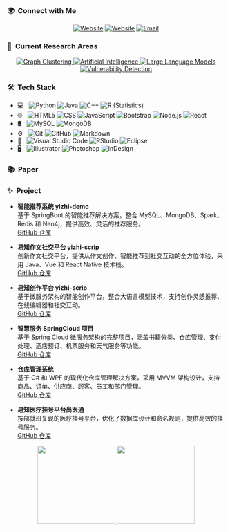 <h3>🌍  &nbsp;Connect with Me </h3>

<p align="center">
<a href="https://gitee.com/newborne/"><img alt="Website" src="https://img.shields.io/badge/Gitee-gitee.com/newborne-blue?style=flat-square&logo=google-chrome"></a>
<a href="https://blog.csdn.net/qq_41783491/"><img alt="Website" src="https://img.shields.io/badge/CSDN-blog.csdn.net/qq_41783491-blue?style=flat-square&logo=google-chrome"></a>
<a href="newborne@foxmail.com"><img alt="Email" src="https://img.shields.io/badge/Email-newborne@foxmail.com-blue?style=flat-square&logo=gmail"></a>
</p>

<h3>🔬 &nbsp;Current Research Areas</h3>

<p align="center">
  <a href="https://your-graph-clustering-link.com">
    <img src="https://img.shields.io/badge/Graph%20Clustering-333333?style=flat-square" alt="Graph Clustering">
  </a>
  <a href="https://your-ai-link.com">
    <img src="https://img.shields.io/badge/Artificial%20Intelligence-333333?style=flat-square" alt="Artificial Intelligence">
  </a>
  <a href="https://your-llm-link.com">
    <img src="https://img.shields.io/badge/Large%20Language%20Models-333333?style=flat-square" alt="Large Language Models">
  </a>
  <a href="https://your-vuln-detection-link.com">
    <img src="https://img.shields.io/badge/Vulnerability%20Detection-333333?style=flat-square" alt="Vulnerability Detection">
  </a>
</p>
<h3> 🛠 &nbsp;Tech Stack</h3>

- 💻 &nbsp;
  ![Python](https://img.shields.io/badge/-Python-333333?style=flat&logo=python)
  ![Java](https://img.shields.io/badge/-Java-333333?style=flat&logo=Java&logoColor=007396)
  ![C++](https://img.shields.io/badge/-C++-333333?style=flat&logo=C%2B%2B&logoColor=00599C)
  ![R (Statistics)](https://img.shields.io/badge/-R-333333?style=flat&logo=R&logoColor=276DC3)
- 🌐 &nbsp;
  ![HTML5](https://img.shields.io/badge/-HTML5-333333?style=flat&logo=HTML5)
  ![CSS](https://img.shields.io/badge/-CSS-333333?style=flat&logo=CSS3&logoColor=1572B6)
  ![JavaScript](https://img.shields.io/badge/-JavaScript-333333?style=flat&logo=javascript)
  ![Bootstrap](https://img.shields.io/badge/-Bootstrap-333333?style=flat&logo=bootstrap&logoColor=563D7C)
  ![Node.js](https://img.shields.io/badge/-Node.js-333333?style=flat&logo=node.js)
  ![React](https://img.shields.io/badge/-React-333333?style=flat&logo=react)
- 🛢 &nbsp;
  ![MySQL](https://img.shields.io/badge/-MySQL-333333?style=flat&logo=mysql)
  ![MongoDB](https://img.shields.io/badge/-MongoDB-333333?style=flat&logo=mongodb)
- ⚙️ &nbsp;
  ![Git](https://img.shields.io/badge/-Git-333333?style=flat&logo=git)
  ![GitHub](https://img.shields.io/badge/-GitHub-333333?style=flat&logo=github)
  ![Markdown](https://img.shields.io/badge/-Markdown-333333?style=flat&logo=markdown)
- 🔧 &nbsp;
  ![Visual Studio Code](https://img.shields.io/badge/-Visual%20Studio%20Code-333333?style=flat&logo=visual-studio-code&logoColor=007ACC)
  ![RStudio](https://img.shields.io/badge/-RStudio-333333?style=flat&logo=rstudio)
  ![Eclipse](https://img.shields.io/badge/-Eclipse-333333?style=flat&logo=eclipse-ide&logoColor=2C2255)
- 🖥 &nbsp;
  ![Illustrator](https://img.shields.io/badge/-Illustrator-333333?style=flat&logo=adobe-illustrator)
  ![Photoshop](https://img.shields.io/badge/-Photoshop-333333?style=flat&logo=adobe-photoshop)
  ![InDesign](https://img.shields.io/badge/-InDesign-333333?style=flat&logo=adobe-indesign)

<h3> 📚 &nbsp;Paper</h3>

<h3> ✨ &nbsp;Project</h3>

- **智能推荐系统 yizhi-demo**  
  基于 SpringBoot 的智能推荐解决方案，整合 MySQL、MongoDB、Spark、Redis 和 Neo4j，提供高效、灵活的推荐服务。  
  [GitHub 仓库](https://github.com/newborne/yizhi-demo)

- **易知作文社交平台 yizhi-scrip**  
  创新作文社交平台，提供从作文创作、智能推荐到社交互动的全方位体验，采用 Java、Vue 和 React Native 技术栈。  
  [GitHub 仓库](https://github.com/newborne/yizhi-scrip)

- **易知创作平台 yizhi-scrip**  
  基于微服务架构的智能创作平台，整合大语言模型技术，支持创作灵感推荐、在线编辑器和社交互动。  
  [GitHub 仓库](https://github.com/newborne/yizhi-scrip)

- **智慧服务 SpringCloud 项目**  
  基于 Spring Cloud 微服务架构的完整项目，涵盖书籍分类、仓库管理、支付处理、酒店预订、机票服务和天气服务等功能。  
  [GitHub 仓库](https://github.com/newborne/spring-cloud-wisdom-service)

- **仓库管理系统**  
  基于 C# 和 WPF 的现代化仓库管理解决方案，采用 MVVM 架构设计，支持商品、订单、供应商、顾客、员工和部门管理。  
  [GitHub 仓库](https://github.com/newborne/warehouse-management-system)

- **易知医疗挂号平台尚医通**  
  按部就班复现的医疗挂号平台，优化了数据库设计和命名规则，提供高效的挂号服务。  
  [GitHub 仓库](https://github.com/newborne/medical-registration-platform)

<p align="center">
<a href="https://github.com/newborne">
  <img height="180em" src="https://github-readme-stats.vercel.app/api?username=newborne&theme=buefy&show_icons=true"  alt=""/>
  <img height="180em" src="https://github-readme-stats.vercel.app/api/top-langs/?username=newborne&theme=buefy&layout=compact"  alt=""/>
</a>
</p>
